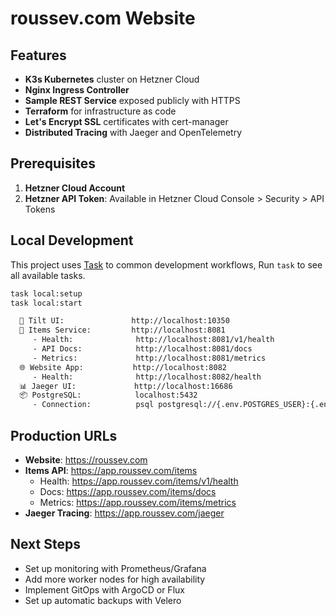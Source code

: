 # roussev.com Website

## Features

- **K3s Kubernetes** cluster on Hetzner Cloud
- **Nginx Ingress Controller**
- **Sample REST Service** exposed publicly with HTTPS
- **Terraform** for infrastructure as code
- **Let's Encrypt SSL** certificates with cert-manager
- **Distributed Tracing** with Jaeger and OpenTelemetry

## Prerequisites

1. **Hetzner Cloud Account**
2. **Hetzner API Token**: Available in Hetzner Cloud Console > Security > API Tokens


## Local Development
This project uses [Task](https://taskfile.dev/) to common development workflows, Run `task` to see all available tasks.

```bash
task local:setup
task local:start

  🧊 Tilt UI:               http://localhost:10350
  🔧 Items Service:         http://localhost:8081
     - Health:              http://localhost:8081/v1/health
     - API Docs:            http://localhost:8081/docs
     - Metrics:             http://localhost:8081/metrics
  🌐 Website App:           http://localhost:8082
     - Health:              http://localhost:8082/health
  📊 Jaeger UI:             http://localhost:16686
  📦 PostgreSQL:            localhost:5432
     - Connection:          psql postgresql://{.env.POSTGRES_USER}:{.env.POSTGRES_PASSWORD}@localhost:5432/
```

## Production URLs

- **Website**: https://roussev.com
- **Items API**: https://app.roussev.com/items
  - Health: https://app.roussev.com/items/v1/health
  - Docs: https://app.roussev.com/items/docs
  - Metrics: https://app.roussev.com/items/metrics
- **Jaeger Tracing**: https://app.roussev.com/jaeger

## Next Steps

- Set up monitoring with Prometheus/Grafana
- Add more worker nodes for high availability
- Implement GitOps with ArgoCD or Flux
- Set up automatic backups with Velero